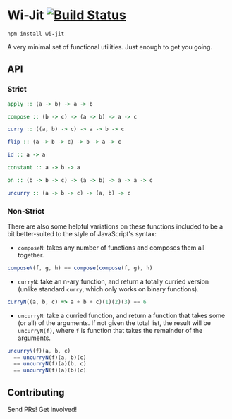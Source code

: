 # Wi-Jit [![Build Status](https://travis-ci.org/i-am-tom/wi-jit.svg?branch=master)](https://travis-ci.org/i-am-tom/wi-jit)

```
npm install wi-jit
```

A very minimal set of functional utilities. Just enough to get you going.

## API

### Strict

```haskell
apply :: (a -> b) -> a -> b
```

```haskell
compose :: (b -> c) -> (a -> b) -> a -> c
```

```haskell
curry :: ((a, b) -> c) -> a -> b -> c
```

```haskell
flip :: (a -> b -> c) -> b -> a -> c
```

```haskell
id :: a -> a
```

```haskell
constant :: a -> b -> a
```

```haskell
on :: (b -> b -> c) -> (a -> b) -> a -> a -> c
```

```haskell
uncurry :: (a -> b -> c) -> (a, b) -> c
```

### Non-Strict

There are also some helpful variations on these functions included to be a bit better-suited to the style of JavaScript's syntax:

- `composeN`: takes any number of functions and composes them all together.

```javascript
composeN(f, g, h) == compose(compose(f, g), h)
```

- `curryN`:  take an n-ary function, and return a totally curried version (unlike standard `curry`, which only works on binary functions).

```javascript
curryN((a, b, c) => a + b + c)(1)(2)(3) == 6
```

- `uncurryN`: take a curried function, and return a function that takes some (or all) of the arguments. If not given the total list, the result will be `uncurryN(f)`, where `f` is function that takes the remainder of the arguments.

```javascript
uncurryN(f)(a, b, c)
  == uncurryN(f)(a, b)(c)
  == uncurryN(f)(a)(b, c)
  == uncurryN(f)(a)(b)(c)
```

## Contributing

Send PRs! Get involved!

